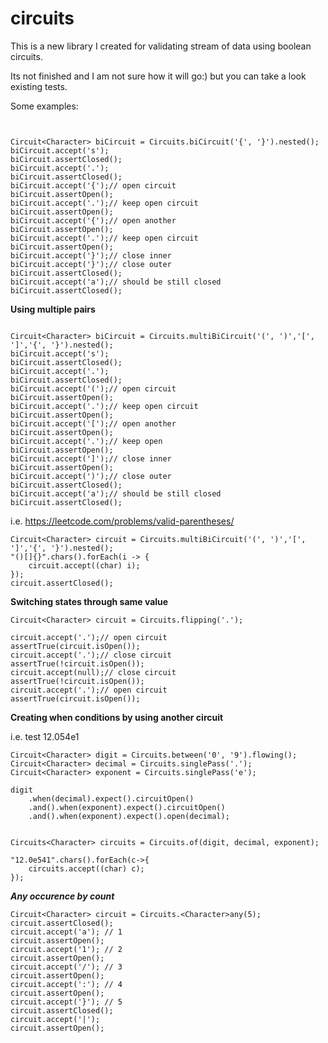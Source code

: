 # circuits
This is a new library I created for validating stream of data using boolean circuits. 

Its not finished and I am not sure how it will go:) but you can take a look existing tests. 

Some examples:

```


Circuit<Character> biCircuit = Circuits.biCircuit('{', '}').nested();
biCircuit.accept('s');
biCircuit.assertClosed();
biCircuit.accept('.');
biCircuit.assertClosed();
biCircuit.accept('{');// open circuit
biCircuit.assertOpen();
biCircuit.accept('.');// keep open circuit
biCircuit.assertOpen();
biCircuit.accept('{');// open another
biCircuit.assertOpen();
biCircuit.accept('.');// keep open circuit
biCircuit.assertOpen();
biCircuit.accept('}');// close inner
biCircuit.accept('}');// close outer
biCircuit.assertClosed();
biCircuit.accept('a');// should be still closed
biCircuit.assertClosed();
```
		
**Using multiple pairs**

```

Circuit<Character> biCircuit = Circuits.multiBiCircuit('(', ')','[', ']','{', '}').nested();
biCircuit.accept('s');
biCircuit.assertClosed();
biCircuit.accept('.');
biCircuit.assertClosed();
biCircuit.accept('(');// open circuit
biCircuit.assertOpen();
biCircuit.accept('.');// keep open circuit
biCircuit.assertOpen();
biCircuit.accept('[');// open another 
biCircuit.assertOpen();
biCircuit.accept('.');// keep open 
biCircuit.assertOpen();
biCircuit.accept(']');// close inner
biCircuit.assertOpen();
biCircuit.accept(')');// close outer 
biCircuit.assertClosed();
biCircuit.accept('a');// should be still closed
biCircuit.assertClosed();

```

i.e. https://leetcode.com/problems/valid-parentheses/



```
Circuit<Character> circuit = Circuits.multiBiCircuit('(', ')','[', ']','{', '}').nested();
"()[]{}".chars().forEach(i -> {
	circuit.accept((char) i);
});
circuit.assertClosed();

```
**Switching states through same value**

```
Circuit<Character> circuit = Circuits.flipping('.');

circuit.accept('.');// open circuit
assertTrue(circuit.isOpen());
circuit.accept('.');// close circuit
assertTrue(!circuit.isOpen());
circuit.accept(null);// close circuit
assertTrue(!circuit.isOpen());
circuit.accept('.');// open circuit
assertTrue(circuit.isOpen());

```
**Creating when conditions by using another circuit**

i.e. test 12.054e1

```		
Circuit<Character> digit = Circuits.between('0', '9').flowing();
Circuit<Character> decimal = Circuits.singlePass('.');
Circuit<Character> exponent = Circuits.singlePass('e');

digit
	.when(decimal).expect().circuitOpen()
	.and().when(exponent).expect().circuitOpen()
	.and().when(exponent).expect().open(decimal);


Circuits<Character> circuits = Circuits.of(digit, decimal, exponent);

"12.0e541".chars().forEach(c->{
	circuits.accept((char) c);
});

```
***Any occurence by count***

```
Circuit<Character> circuit = Circuits.<Character>any(5);
circuit.assertClosed();
circuit.accept('a'); // 1
circuit.assertOpen();
circuit.accept('1'); // 2
circuit.assertOpen();
circuit.accept('/'); // 3
circuit.assertOpen();
circuit.accept(':'); // 4
circuit.assertOpen();
circuit.accept('}'); // 5
circuit.assertClosed();
circuit.accept('|');
circuit.assertOpen();
```
